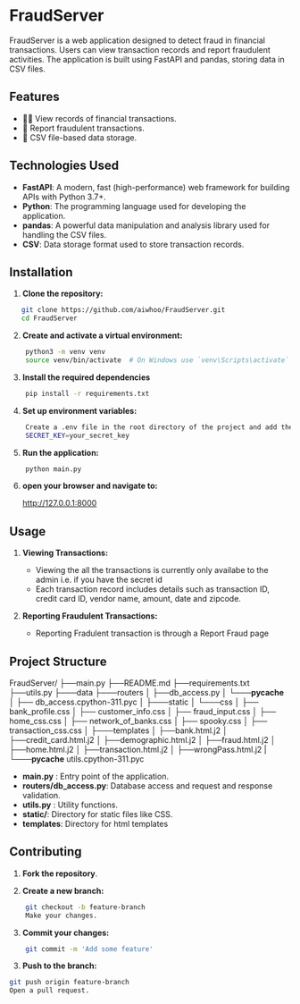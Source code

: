 # FraudServer

FraudServer is a web application designed to detect fraud in financial transactions. Users can view transaction records and report fraudulent activities. The application is built using FastAPI and pandas, storing data in CSV files.

## Features

- 🕵️‍♂️ View records of financial transactions.
- 🚨 Report fraudulent transactions.
- 📄 CSV file-based data storage.

## Technologies Used

- **FastAPI**: A modern, fast (high-performance) web framework for building APIs with Python 3.7+.
- **Python**: The programming language used for developing the application.
- **pandas**: A powerful data manipulation and analysis library used for handling the CSV files.
- **CSV**: Data storage format used to store transaction records.

## Installation

1. **Clone the repository:**

```bash
   git clone https://github.com/aiwhoo/FraudServer.git
   cd FraudServer
```

2. **Create and activate a virtual environment:**
```bash
    python3 -m venv venv
    source venv/bin/activate  # On Windows use `venv\Scripts\activate`
```

3. **Install the required dependencies**

```bash
    pip install -r requirements.txt
```

4. **Set up environment variables:**
```bash
    Create a .env file in the root directory of the project and add the following line, replacing your_secret_key with a strong secret key:
    SECRET_KEY=your_secret_key
```

5. **Run the application:**
```bash 
    python main.py
```

6. **open your browser and navigate to:**
    
    http://127.0.0.1:8000


## Usage

1. **Viewing Transactions:**
    - Viewing the all the transactions is currently only availabe to the admin i.e. if you have the secret id
    - Each transaction record includes details such as transaction ID, credit card ID, vendor name, amount, date and zipcode.

2. **Reporting Fraudulent Transactions:**
    - Reporting Fradulent transaction is through a Report Fraud page


## Project Structure
FraudServer/
├──main.py
├──README.md
├──requirements.txt
├──utils.py
├───data
├───routers
│   ├──db_access.py
│   └───__pycache__
│          ├── db_access.cpython-311.pyc
│
├───static
│   └───css
│         ├── bank_profile.css
│         ├── customer_info.css
│         ├── fraud_input.css
│         ├── home_css.css
│         ├── network_of_banks.css
│         ├── spooky.css
│         ├── transaction_css.css
│
├───templates
│       ├──bank.html.j2
│       ├──credit_card.html.j2
│       ├──demographic.html.j2
│       ├──fraud.html.j2
│       ├──home.html.j2
│       ├──transaction.html.j2
│       ├──wrongPass.html.j2
|
└───__pycache__
        utils.cpython-311.pyc
    
- **main.py** : Entry point of the application. 
- **routers/db_access.py**: Database access and request and response validation.
- **utils.py** : Utility functions.
- **static/**: Directory for static files like CSS.
- **templates**: Directory for html templates

## Contributing
1. **Fork the repository**.

2. **Create a new branch:**

```bash
    git checkout -b feature-branch
    Make your changes. 
```

3. **Commit your changes:**

```bash
    git commit -m 'Add some feature'
```

3. **Push to the branch:**

```bash 
git push origin feature-branch
Open a pull request.

```
